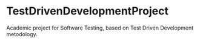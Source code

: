 # TestDrivenDevelopmentProject
Academic project for Software Testing, based on Test Driven Development metodology.
